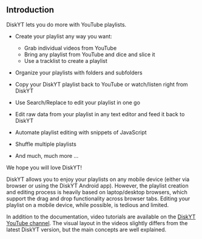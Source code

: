 ## Introduction

DiskYT lets you do more with YouTube playlists.

- Create your playlist any way you want:

  - Grab individual videos from YouTube
  - Bring any playlist from YouTube and dice and slice it
  - Use a tracklist to create a playlist

- Organize your playlists with folders and subfolders

- Copy your DiskYT playlist back to YouTube or watch/listen right from DiskYT

- Use Search/Replace to edit your playlist in one go

- Edit raw data from your playlist in any text editor and feed it back to DiskYT

- Automate playlist editing with snippets of JavaScript

- Shuffle multiple playlists

- And much, much more ...

We hope you will love DiskYT!

DiskYT allows you to enjoy your playlists on any mobile device (either via browser or using the DiskYT Android app).
However, the playlist creation and editing process is heavily based on laptop/desktop browsers, 
which support the drag and drop functionality across browser tabs. Editing your playlist on a mobile device,
while possible, is tedious and limited. 

In addition to the documentation, video tutorials are available on the 
[DiskYT YouTube channel](https://www.youtube.com/channel/UCOPsP033uljR72Isa4xvoqQ/videos). 
The visual layout in the videos slightly differs from the latest DiskYT version, 
but the main concepts are well explained.